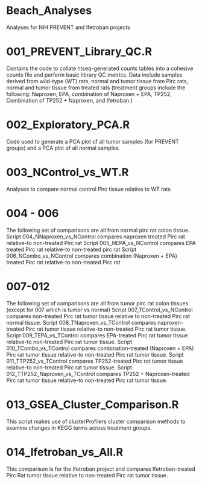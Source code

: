 # Beach_Analyses
Analyses for NIH PREVENT and Ifetroban projects

# 001_PREVENT_Library_QC.R
Contains the code to collate htseq-generated counts tables into a cohesive counts file and perform basic library QC metrics. Data include samples derived from wild-type (WT) rats, normal and tumor tissue from Pirc rats, normal and tumor tissue from treated rats (treatment groups include the following: Naproxen, EPA, combination of Naproxen + EPA, TP252, Combination of TP252 + Naproxen, and Ifetroban.)

# 002_Exploratory_PCA.R
Code used to generate a PCA plot of all tumor samples (for PREVENT groups) and a PCA plot of all normal samples.

# 003_NControl_vs_WT.R
Analyses to compare normal control Pirc tissue relative to WT rats

# 004 - 006
The following set of comparisons are all from normal pirc rat colon tissue.
Script 004_NNaproxen_vs_NControl compares naproxen treated Pirc rat relative-to non-treated Pirc rat
Script 005_NEPA_vs_NControl compares EPA treated Pirc rat relative-to non-treated pirc rat
Script 006_NCombo_vs_NControl compares combination (Naproxen + EPA) treated Pirc rat relative-to non-treated Pirc rat

# 007-012
The following set of comparisons are all from tumor pirc rat colon tissues (except for 007 which is tumor vs normal)
Script 007_TControl_vs_NControl compares non-treated Pirc rat tumor tissue relative to non-treated Pirc rat normal tissue.
Script 008_TNaproxen_vs_TControl compares naproxen-treated Pirc rat tumor tissue relative-to non-treated Pirc rat tumor tissue.
Script 009_TEPA_vs_TControl compares EPA-treated Pirc rat tumor tissue relative-to non-treated Pirc rat tumor tissue.
Script 010_TCombo_vs_TControl compares combination-treated (Naproxen + EPA) Pirc rat tumor tissue relative-to non-treated Pirc rat tumor tissue.
Script 011_TTP252_vs_TControl compares TP252-treated Pirc rat tumor tissue relative-to non-treated Pirc rat tumor tissue.
Script 012_TTP252_Naproxen_vs_TControl compares TP252 + Naproxen-treated Pirc rat tumor tissue relative-to non-treated Pirc rat tumor tissue.

# 013_GSEA_Cluster_Comparison.R
This script makes use of clusterProfilers cluster comparison methods to examine changes in KEGG terms across treatment groups.

# 014_Ifetroban_vs_All.R
This comparison is for the Ifetroban project and compares Ifetroban-treated Pirc Rat tumor tissue relative to non-treated Pirc rat tumor tissue.





